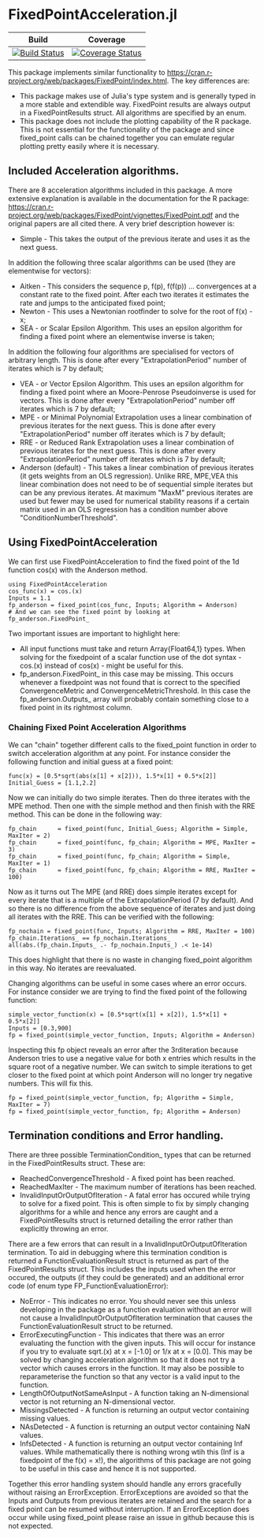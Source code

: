 # FixedPointAcceleration.jl

| Build | Coverage |
|-------|----------|
| [![Build Status](https://travis-ci.com/s-baumann/FixedPointAcceleration.jl.svg?branch=master)](https://travis-ci.org/s-baumann/FixedPointAcceleration.jl) | [![Coverage Status](https://coveralls.io/repos/github/s-baumann/FixedPointAcceleration.jl/badge.svg?branch=master)](https://coveralls.io/github/s-baumann/FixedPointAcceleration.jl?branch=master)

This package implements similar functionality to https://cran.r-project.org/web/packages/FixedPoint/index.html. The key differences are:
* This package makes use of Julia's type system and is generally typed in a more stable and extendible way. FixedPoint results are always output in a FixedPointResults struct. All algorithms are specified by an enum.
* This package does not include the plotting capability of the R package. This is not essential for the functionality of the package and since fixed_point calls can be chained together you can emulate regular plotting pretty easily where it is necessary.

## Included Acceleration algorithms.

There are 8 acceleration algorithms included in this package. A more extensive explanation is available in the documentation for the R package:
https://cran.r-project.org/web/packages/FixedPoint/vignettes/FixedPoint.pdf
and the original papers are all cited there. A very brief description however is:
* Simple - This takes the output of the previous iterate and uses it as the next guess.

In addition the following three scalar algorithms can be used (they are elementwise for vectors):
* Aitken - This considers the sequence p, f(p), f(f(p)) ... convergences at a constant rate to the fixed point. After each two iterates it estimates the rate and jumps to the anticipated fixed point;
* Newton - This uses a Newtonian rootfinder to solve for the root of f(x) - x;
* SEA - or Scalar Epsilon Algorithm. This uses an epsilon algorithm for finding a fixed point where an elementwise inverse is taken;

In addition the following four algorithms are specialised for vectors of arbitrary length. This is done after every "ExtrapolationPeriod" number of iterates which is 7 by default;
* VEA - or Vector Epsilon Algorithm. This uses an epsilon algorithm for finding a fixed point where an Moore-Penrose Pseudoinverse is used for vectors. This is done after every "ExtrapolationPeriod" number off iterates which is 7 by default;
* MPE - or Minimal Polynomial Extrapolation uses a linear combination of previous iterates for the next guess. This is done after every "ExtrapolationPeriod" number off iterates which is 7 by default;
* RRE - or Reduced Rank Extrapolation uses a linear combination of previous iterates for the next guess. This is done after every "ExtrapolationPeriod" number off iterates which is 7 by default;
* Anderson (default) - This takes a linear combination of previous iterates (it gets weights from an OLS regression). Unlike RRE, MPE,VEA this linear combination does not need to be of sequential simple iterates but can be any previous iterates. At maximum "MaxM" previous iterates are used but fewer may be used for numerical stability reasons if a certain matrix used in an OLS regression has a condition number above "ConditionNumberThreshold".


## Using FixedPointAcceleration

We can first use FixedPointAcceleration to find the fixed point of the 1d function cos(x) with the Anderson method.
```
using FixedPointAcceleration
cos_func(x) = cos.(x)
Inputs = 1.1
fp_anderson = fixed_point(cos_func, Inputs; Algorithm = Anderson)
# And we can see the fixed point by looking at
fp_anderson.FixedPoint_
```
Two important issues are important to highlight here:
* All input functions must take and return Array{Float64,1} types. When solving for the fixedpoint of a scalar function use of the dot syntax - cos.(x) instead of cos(x) - might be useful for this.
* fp_anderson.FixedPoint_  in this case may be missing. This occurs whenever a fixedpoint was not found that is correct to the specified ConvergenceMetric and ConvergenceMetricThreshold. In this case the fp_anderson.Outputs_ array will probably contain something close to a fixed point in its rightmost column.

### Chaining Fixed Point Acceleration Algorithms

We can "chain" together different calls to the fixed_point function in order to switch acceleration algorithm
at any point. For instance consider the following function and initial guess at a fixed point:
```
func(x) = [0.5*sqrt(abs(x[1] + x[2])), 1.5*x[1] + 0.5*x[2]]
Initial_Guess = [1.1,2.2]
```
Now we can initially do two simple iterates. Then do three iterates with the MPE method. Then one with the simple method and then finish with the RRE method. This can be done in the following way:
```
fp_chain      = fixed_point(func, Initial_Guess; Algorithm = Simple, MaxIter = 2)
fp_chain      = fixed_point(func, fp_chain; Algorithm = MPE, MaxIter = 3)
fp_chain      = fixed_point(func, fp_chain; Algorithm = Simple, MaxIter = 1)
fp_chain      = fixed_point(func, fp_chain; Algorithm = RRE, MaxIter = 100)
```
Now as it turns out The MPE (and RRE) does simple iterates except for every iterate that is a multiple of the ExtrapolationPeriod (7 by default). And so there is no difference from the above sequence of iterates and just doing all iterates with the RRE. This can be verified with the following:
```
fp_nochain = fixed_point(func, Inputs; Algorithm = RRE, MaxIter = 100)
fp_chain.Iterations_ == fp_nochain.Iterations_
all(abs.(fp_chain.Inputs_ .- fp_nochain.Inputs_) .< 1e-14)
```
This does highlight that there is no waste in changing fixed_point algorithm in this way. No iterates are reevaluated.

Changing algorithms can be useful in some cases where an error occurs. For instance consider we are trying to find the
fixed point of the following function:
```
simple_vector_function(x) = [0.5*sqrt(x[1] + x[2]), 1.5*x[1] + 0.5*x[2]]
Inputs = [0.3,900]
fp = fixed_point(simple_vector_function, Inputs; Algorithm = Anderson)
```
Inspecting this fp object reveals an error after the 3rditeration because Anderson tries to use a negative value for both x entries which results in the square root of a negative number. We can switch to simple iterations to get closer to the fixed point at which point Anderson will no longer try negative numbers. This will fix this.
```
fp = fixed_point(simple_vector_function, fp; Algorithm = Simple, MaxIter = 7)
fp = fixed_point(simple_vector_function, fp; Algorithm = Anderson)
```
## Termination conditions and Error handling.

There are three possible TerminationCondition_ types that can be returned in the FixedPointResults struct. These are:
*  ReachedConvergenceThreshold - A fixed point has been reached.
*  ReachedMaxIter - The maximum number of iterations has been reached.
*  InvalidInputOrOutputOfIteration - A fatal error has occured while trying to solve for a fixed point. This is often simple to fix by simply changing algorithms for a while and hence any errors are caught and a FixedPointResults struct is returned detailing the error rather than explicitly throwing an error.

There are a few errors that can result in a InvalidInputOrOutputOfIteration termination. To aid in debugging where this termination condition is returned a FunctionEvaluationResult struct is returned as part of the FixedPointResults struct. This includes the inputs used when the error occured, the outputs (if they could be generated) and an additional error code (of enum type FP_FunctionEvaluationError):
* NoError - This indicates no error. You should never see this unless developing in the package as a function evaluation without an error will not cause a InvalidInputOrOutputOfIteration termination that causes the FunctionEvaluationResult struct to be returned.
* ErrorExecutingFunction - This indicates that there was an error evaluating the function with the given inputs. This will occur for instance if you try to evaluate sqrt.(x) at x = [-1.0] or 1/x at x = [0.0]. This may be solved by changing acceleration algorithm so that it does not try a vector which causes errors in the function. It may also be possible to reparameterise the function so that any vector is a valid input to the function.
* LengthOfOutputNotSameAsInput - A function taking an N-dimensional vector is not returning an N-dimensional vector.
* MissingsDetected - A function is returning an output vector containing missing values.
* NAsDetected - A function is returning an output vector containing NaN values.
* InfsDetected - A function is returning an output vector containing Inf values. While mathematically there is nothing wrong wtih this (Inf is a fixedpoint of the f(x) = x!), the algorithms of this package are not going to be useful in this case and hence it is not supported.

Together this error handling system should handle any errors gracefully without raising an ErrorException. ErrorExceptions are avoided so that the Inputs and Outputs from previous iterates are retained and the search for a fixed point can be resumed without interruption. If an ErrorException does occur while using fixed_point please raise an issue in github because this is not expected.

